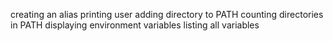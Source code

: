 creating an alias
printing user
adding directory to PATH
counting directories in PATH
displaying environment variables
listing all variables
